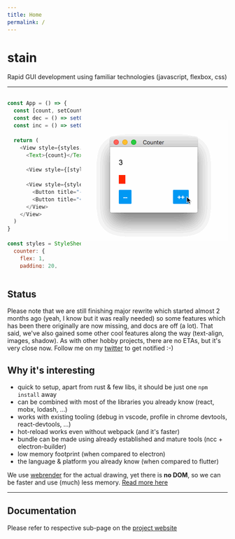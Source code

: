 ```yaml
---
title: Home
permalink: /
---
```


# stain
Rapid GUI development using familiar technologies (javascript, flexbox, css)

---

<div style="display: flex; align-items: center">
<div style="max-height: 400px; overflow-y: scroll">

```javascript
const App = () => {
  const [count, setCount] = useState(0)
  const dec = () => setCount(count - 1)
  const inc = () => setCount(count + 1)

  return (
    <View style={styles.counter}>
      <Text>{count}</Text>

      <View style={[styles.bar, { width: count * 5 }]} />

      <View style={styles.buttons}>
        <Button title="--" onPress={dec} />
        <Button title="++" onPress={inc} />
      </View>
    </View>
  )
}

const styles = StyleSheet.create({
  counter: {
    flex: 1,
    padding: 20,
    justifyContent: 'space-between'
  },

  bar: {
    backgroundColor: '#ff0000',
    height: 20
  },

  buttons: {
    flexDirection: 'row',
    justifyContent: 'space-between'
  }
})
```

</div>
<img src="./docs/images/counter.gif" />
</div>
<br>

## Status
Please note that we are still finishing major rewrite which started almost 2 months ago (yeah, I know but it was really needed) so some features which has been there originally are now missing, and docs are off (a lot). That said, we've also gained some other cool features along the way (text-align, images, shadow). As with other hobby projects, there are no ETAs, but it's very close now. Follow me on my [twitter](https://twitter.com/cztomsik) to get notified :-)

## Why it's interesting
- quick to setup, apart from rust & few libs, it should be just one `npm install` away
- can be combined with most of the libraries you already know (react, mobx, lodash, ...)
- works with existing tooling (debug in vscode, profile in chrome devtools, react-devtools, ...)
- hot-reload works even without webpack (and it's faster)
- bundle can be made using already established and mature tools (ncc + electron-builder)
- low memory footprint (when compared to electron)
- the language & platform you already know (when compared to flutter)

We use [webrender](https://github.com/servo/webrender) for the actual drawing, yet there is **no DOM**, so we can be faster and use (much) less memory. [Read more here](./docs/webrender.md)

---

## Documentation
Please refer to respective sub-page on the
[project website](http://tomsik.cz/stain)
